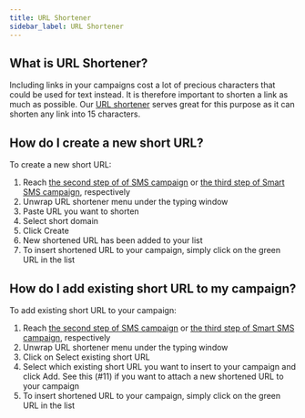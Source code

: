 ```yaml
---
title: URL Shortener
sidebar_label: URL Shortener
---
```


## What is URL Shortener?
Including links in your campaigns cost a lot of precious characters that could be used for text instead. It is therefore important to shorten a link as much as possible. Our [URL shortener](https://www.bulkgate.com/en/sms-portal#url-shortener) serves great for this purpose as it can shorten any link into 15 characters. 

## How do I create a new short URL? 
To create a new short URL:
1.	Reach [the second step of of SMS campaign](building-and-sending-campaigns.md#how-do-i-create-and-send-sms-campaign-on-bulkgate) or [the third step of Smart SMS campaign](building-and-sending-campaigns.md#how-do-i-create-and-send-smart-sms-campaign-on-bulkgate), respectively
2.	Unwrap URL shortener menu under the typing window
3.	Paste URL you want to shorten
4.	Select short domain
5.	Click Create
6.	New shortened URL has been added to your list
7.	To insert shortened URL to your campaign, simply click on the green URL in the list 

## How do I add existing short URL to my campaign?
To add existing short URL to your campaign:
1.	Reach [the second step of SMS campaign](building-and-sending-campaigns.md#how-do-i-create-and-send-sms-campaign-on-bulkgate) or [the third step of Smart SMS campaign](building-and-sending-campaigns.md#how-do-i-create-and-send-smart-sms-campaign-on-bulkgate), respectively
2.	Unwrap URL shortener menu under the typing window
3.	Click on Select existing short URL
4.	Select which existing short URL you want to insert to your campaign and click Add. See this (#11) if you want to attach a new shortened URL to your campaign
5.	To insert shortened URL to your campaign, simply click on the green URL in the list 
